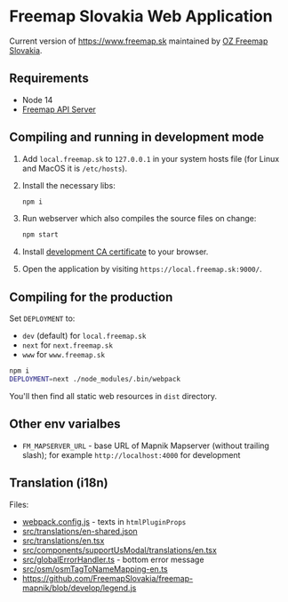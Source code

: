 # Freemap Slovakia Web Application

Current version of https://www.freemap.sk maintained by [OZ Freemap Slovakia](https://oz.freemap.sk).

## Requirements

- Node 14
- [Freemap API Server](https://github.com/FreemapSlovakia/freemap-v3-nodejs-backend)

## Compiling and running in development mode

1. Add `local.freemap.sk` to `127.0.0.1` in your system hosts file (for Linux and MacOS it is `/etc/hosts`).

1. Install the necessary libs:

   ```bash
   npm i
   ```

1. Run webserver which also compiles the source files on change:

   ```bash
   npm start
   ```

1. Install [development CA certificate](./ssl/Freemap_CA.crt) to your browser.

1. Open the application by visiting `https://local.freemap.sk:9000/`.

## Compiling for the production

Set `DEPLOYMENT` to:

- `dev` (default) for `local.freemap.sk`
- `next` for `next.freemap.sk`
- `www` for `www.freemap.sk`

```bash
npm i
DEPLOYMENT=next ./node_modules/.bin/webpack
```

You'll then find all static web resources in `dist` directory.

## Other env varialbes

- `FM_MAPSERVER_URL` - base URL of Mapnik Mapserver (without trailing slash); for example `http://localhost:4000` for development

## Translation (i18n)

Files:

- [webpack.config.js](webpack.config.js) - texts in `htmlPluginProps`
- [src/translations/en-shared.json](src/translations/en-shared.json)
- [src/translations/en.tsx](src/translations/en.tsx)
- [src/components/supportUsModal/translations/en.tsx](src/components/supportUsModal/translations/en.tsx)
- [src/globalErrorHandler.ts](src/globalErrorHandler.ts) - bottom error message
- [src/osm/osmTagToNameMapping-en.ts](src/osm/osmTagToNameMapping-en.ts)
- https://github.com/FreemapSlovakia/freemap-mapnik/blob/develop/legend.js
